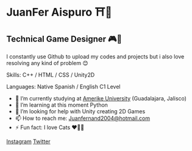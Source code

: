 JuanFer Aispuro ⛩👺
==============================

## Technical Game Designer 🎮🎌

I constantly use Github to upload my codes and projects but i also love resolving any kind of problem 😊

Skills: C++ / HTML / CSS / Unity2D

Languages: Native Spanish / English C1 Level 

- 🔭 I’m currently studying at [Amerike University](https://amerike.edu.mx) (Guadalajara, Jalisco)
- 🌱 I’m learning at this moment Python
- 🤔 I’m looking for help with Unity creating 2D Games 
- 📫 How to reach me: Juanfernand2004@hotmail.com
- ⚡ Fun fact: I love Cats ♥🐱‍💻 

[Instagram](https://www.instagram.com/Fer_Aisps/)
[Twitter](https://twitter.com/Fer_aisps)
